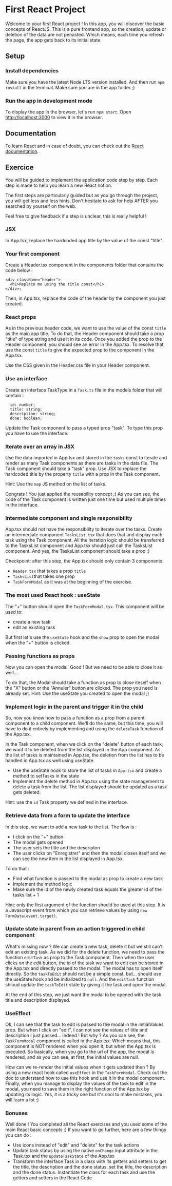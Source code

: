 # First React Project

Welcome to your first React project !
In this app, you will discover the basic concepts of ReactJS.
This is a pure frontend app, so the creation, update or deletion of the data are not persisted. Which means, each time you refresh the page, the app gets back to its initial state.

## Setup

### Install dependencies

Make sure you have the latest Node LTS version installed.
And then run `npm install` in the terminal.
Make sure you are in the app folder ;)

### Run the app in development mode

To display the app in the browser, let's run `npm start`.
Open [http://localhost:3000](http://localhost:3000) to view it in the browser.

## Documentation

To learn React and in case of doubt, you can check out the [React documentation](https://reactjs.org/).

## Exercice

You will be guided to implement the application code step by step.
Each step is made to help you learn a new React notion.

The first steps are particularly guided but as you go through the project, you will get less and less hints. Don't hesitate to ask for help AFTER you searched by yourself on the web.

Feel free to give feedback if a step is unclear, this is really helpful !

### JSX

In App.tsx, replace the hardcoded app title by the value of the const "title".

### Your first component

Create a Header.tsx component in the components folder that contains the code below :
```
<div className="header">
  <h1>Replace me using the title const</h1>
</div>;
```

Then, in App.tsx, replace the code of the header by the component you just created.

### React props

As in the previous header code, we want to use the value of the const `title` as the main app title. 
To do that, the Header component should take a prop "title" of type string and use it in its code.
Once you added the prop to the Header component, you should see an error in the App.tsx. To resolve that, use the const `title` to give the expected prop to the component in the App.tsx.

Use the CSS given in the Header.css file in your Header component.

### Use an interface

Create an interface TaskType in a `Task.ts` file in the models folder that will contain :
```
  id: number;
  title: string;
  description: string;
  done: boolean;
```
Update the Task component to pass a typed prop "task". To type this prop you have to use the interface.

### Iterate over an array in JSX

Use the data imported in App.tsx and stored in the `tasks` const to iterate and render as many Task components as there are tasks in the data file.
The Task component should take a "task" prop.
Use JSX to replace the hardcoded title by the property `title` with a prop in the Task component.

Hint: Use the `map` JS method on the list of tasks.

Congrats ! You just applied the reusability concept ;) 
As you can see, the code of the Task component is written just one time but used multiple times in the interface.

### Intermediate component and single responsibility

App.tsx should not have the responsibility to iterate over the tasks.
Create an intermediate component `TasksList.tsx` that does that and display each task using the Task component. 
All the iteration logic should be transferred to the TasksList component and App.tsx should just call the TasksList component. 
And yes, the TasksList component should take a prop ;)

Checkpoint: after this step, the App.tsx should only contain 3 components: 
- `Header.tsx` that takes a prop `title`
- `TasksList`that takes one prop
- `TaskFormModal` as it was at the beginning of the exercise.

### The most used React hook : useState

The "+" button should open the `TaskFormModal.tsx`. This component will be used to:
- create a new task
- edit an existing task

But first let's use the `useState` hook and the `show` prop to open the modal when the "+" button is clicked.

### Passing functions as props

Now you can open the modal. Good !
But we need to be able to close it as well...

To do that, the Modal should take a function as prop to close iteself when the "X" button or the "Annuler" button are clicked.
The prop you need is already set. 
Hint: Use the useState you created to open the modal ;)

### Implement logic in the parent and trigger it in the child

So, now you know how to pass a function as a prop from a parent component to a child component. 
We'll do the same, but this time, you will have to do it entirely by implementing and using the `deleteTask` function of the App.tsx.

In the Task component, when we click on the "delete" button of each task, we want it to be deleted from the list displayed in the App component.
As the list of tasks is maintained in App.tsx, the deletion from the list has to be handled in App.tsx as well using useState. 
- Use the useState hook to store the list of tasks in `App.tsx` and create a method to setTasks in the state
- Implement the delete method in App.tsx using the state management to delete a task from the list. The list displayed should be updated as a task gets deleted.

Hint: use the `id` Task property we defined in the interface.

### Retrieve data from a form to update the interface

In this step, we want to add a new task to the list. The flow is : 
- I click on the "+" button
- The modal gets opened
- The user sets the title and the descripton
- The user clicks on "Enregistrer" and then the modal closes itself and we can see the new item in the list displayed in App.tsx.

To do that :
- Find what function is passed to the modal as prop to create a new task
- Implement the method logic 
- Make sure the id of the newly created task equals the greater id of the tasks list + 1

Hint: only the first argument of the function should be used at this step. It is a Javascript event from which you can retrieve values by using `new FormData(event.target)`.

### Update state in parent from an action triggered in child component

What's missing now ? We can create a new task, delete it but we still can't edit an existing task. 
As we did for the delete function, we need to pass the function `editTask` as prop to the Task component.
Then when the user clicks on the edit button, the id of the task we want to edit can be stored in the App.tsx and directly passed to the modal.
The modal has to open itself directly.
So the `taskToEdit` should not be a simple const, but... should use the useState hook and be initialized to `null`.
And the `editTask` function shloud update the `taskToEdit` state by giving it the task and open the modal.

At the end of this step, we just want the modal to be opened with the task title and description displayed.

### UseEffect

Ok, I can see that the task to edit is passed to the modal in the initialValues prop.
But when I click on "edit", I can not see the values of title and description I just passed...
Indeed ! But why ? As you can see, the `TaskFormModal` component is called in the App.tsx. Which means that, this component is NOT rendered when you open it, but when the App.tsx is executed. So basically, when you go to the url of the app, the modal is rendered, and as you can see, at first, the initial values are null. 

How can we re-render the initial values when it gets updated then ? 
By using a new react hook called `useEffect` in the `TaskFormModal`. 
Check out the doc to understand how to use this hook and use it in the modal component.
Finally, when you manage to display the values of the task to edit in the modal, you need to save them in the right function of the App.tsx by updating its logic. 
Yes, it is a tricky one but it's cool to make mistakes, you will learn a lot :)

### Bonuses

Well done ! You completed all the React exercises and you used some of the main React basic concepts :)
If you want to go further, here are a few things you can do :
- Use icons instead of "edit" and "delete" for the task actions
- Update task status by using the native `onChange` input attribute in the Task.tsx and the `updateTaskState` of the App.tsx
- Transform the interface Task in a class with its getters and setters
to get the title, the description and the done status, set the title, the description and the done status. Instantiate the class for each task and use the getters and setters in the React Code
